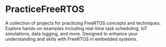 # PracticeFreeRTOS
A collection of projects for practicing FreeRTOS concepts and techniques. Explore hands-on examples including real-time task scheduling, IoT simulations, data logging, and more. Designed to enhance your understanding and skills with FreeRTOS in embedded systems.
